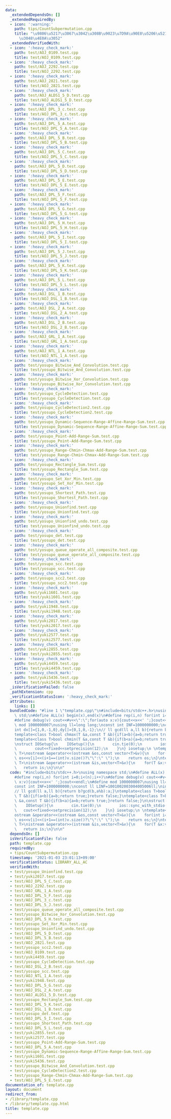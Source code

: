```yaml
---
data:
  _extendedDependsOn: []
  _extendedRequiredBy:
  - icon: ':warning:'
    path: tips/CountSubpermutation.cpp
    title: "\u9806\u5217\u3067\u3042\u308B\u9023\u7D9A\u90E8\u5206\u5217\u306E\u6570\
      \u3048\u4E0A\u3052"
  _extendedVerifiedWith:
  - icon: ':heavy_check_mark:'
    path: test/AOJ_0109.test.cpp
    title: test/AOJ_0109.test.cpp
  - icon: ':heavy_check_mark:'
    path: test/AOJ_2292.test.cpp
    title: test/AOJ_2292.test.cpp
  - icon: ':heavy_check_mark:'
    path: test/AOJ_2821.test.cpp
    title: test/AOJ_2821.test.cpp
  - icon: ':heavy_check_mark:'
    path: test/AOJ_ALDS1_5_D.test.cpp
    title: test/AOJ_ALDS1_5_D.test.cpp
  - icon: ':heavy_check_mark:'
    path: test/AOJ_DPL_3_c.test.cpp
    title: test/AOJ_DPL_3_c.test.cpp
  - icon: ':heavy_check_mark:'
    path: test/AOJ_DPL_5_A.test.cpp
    title: test/AOJ_DPL_5_A.test.cpp
  - icon: ':heavy_check_mark:'
    path: test/AOJ_DPL_5_B.test.cpp
    title: test/AOJ_DPL_5_B.test.cpp
  - icon: ':heavy_check_mark:'
    path: test/AOJ_DPL_5_C.test.cpp
    title: test/AOJ_DPL_5_C.test.cpp
  - icon: ':heavy_check_mark:'
    path: test/AOJ_DPL_5_D.test.cpp
    title: test/AOJ_DPL_5_D.test.cpp
  - icon: ':heavy_check_mark:'
    path: test/AOJ_DPL_5_E.test.cpp
    title: test/AOJ_DPL_5_E.test.cpp
  - icon: ':heavy_check_mark:'
    path: test/AOJ_DPL_5_F.test.cpp
    title: test/AOJ_DPL_5_F.test.cpp
  - icon: ':heavy_check_mark:'
    path: test/AOJ_DPL_5_G.test.cpp
    title: test/AOJ_DPL_5_G.test.cpp
  - icon: ':heavy_check_mark:'
    path: test/AOJ_DPL_5_H.test.cpp
    title: test/AOJ_DPL_5_H.test.cpp
  - icon: ':heavy_check_mark:'
    path: test/AOJ_DPL_5_I.test.cpp
    title: test/AOJ_DPL_5_I.test.cpp
  - icon: ':heavy_check_mark:'
    path: test/AOJ_DPL_5_J.test.cpp
    title: test/AOJ_DPL_5_J.test.cpp
  - icon: ':heavy_check_mark:'
    path: test/AOJ_DPL_5_K.test.cpp
    title: test/AOJ_DPL_5_K.test.cpp
  - icon: ':heavy_check_mark:'
    path: test/AOJ_DPL_5_L.test.cpp
    title: test/AOJ_DPL_5_L.test.cpp
  - icon: ':heavy_check_mark:'
    path: test/AOJ_DSL_1_B.test.cpp
    title: test/AOJ_DSL_1_B.test.cpp
  - icon: ':heavy_check_mark:'
    path: test/AOJ_DSL_2_A.test.cpp
    title: test/AOJ_DSL_2_A.test.cpp
  - icon: ':heavy_check_mark:'
    path: test/AOJ_DSL_2_B.test.cpp
    title: test/AOJ_DSL_2_B.test.cpp
  - icon: ':heavy_check_mark:'
    path: test/AOJ_GRL_1_A.test.cpp
    title: test/AOJ_GRL_1_A.test.cpp
  - icon: ':heavy_check_mark:'
    path: test/AOJ_NTL_1_A.test.cpp
    title: test/AOJ_NTL_1_A.test.cpp
  - icon: ':heavy_check_mark:'
    path: test/yosupo_Bitwise_And_Convolution.test.cpp
    title: test/yosupo_Bitwise_And_Convolution.test.cpp
  - icon: ':heavy_check_mark:'
    path: test/yosupo_Bitwise_Xor_Convolution.test.cpp
    title: test/yosupo_Bitwise_Xor_Convolution.test.cpp
  - icon: ':heavy_check_mark:'
    path: test/yosupo_CycleDetection.test.cpp
    title: test/yosupo_CycleDetection.test.cpp
  - icon: ':heavy_check_mark:'
    path: test/yosupo_CycleDetection2.test.cpp
    title: test/yosupo_CycleDetection2.test.cpp
  - icon: ':heavy_check_mark:'
    path: test/yosupo_Dynamic-Sequence-Range-Affine-Range-Sum.test.cpp
    title: test/yosupo_Dynamic-Sequence-Range-Affine-Range-Sum.test.cpp
  - icon: ':heavy_check_mark:'
    path: test/yosupo_Point-Add-Range-Sum.test.cpp
    title: test/yosupo_Point-Add-Range-Sum.test.cpp
  - icon: ':heavy_check_mark:'
    path: test/yosupo_Range-Chmin-Chmax-Add-Range-Sum.test.cpp
    title: test/yosupo_Range-Chmin-Chmax-Add-Range-Sum.test.cpp
  - icon: ':heavy_check_mark:'
    path: test/yosupo_Rectangle_Sum.test.cpp
    title: test/yosupo_Rectangle_Sum.test.cpp
  - icon: ':heavy_check_mark:'
    path: test/yosupo_Set_Xor_Min.test.cpp
    title: test/yosupo_Set_Xor_Min.test.cpp
  - icon: ':heavy_check_mark:'
    path: test/yosupo_Shortest_Path.test.cpp
    title: test/yosupo_Shortest_Path.test.cpp
  - icon: ':heavy_check_mark:'
    path: test/yosupo_Unionfind.test.cpp
    title: test/yosupo_Unionfind.test.cpp
  - icon: ':heavy_check_mark:'
    path: test/yosupo_Unionfind_undo.test.cpp
    title: test/yosupo_Unionfind_undo.test.cpp
  - icon: ':heavy_check_mark:'
    path: test/yosupo_det.test.cpp
    title: test/yosupo_det.test.cpp
  - icon: ':heavy_check_mark:'
    path: test/yosupo_queue_operate_all_composite.test.cpp
    title: test/yosupo_queue_operate_all_composite.test.cpp
  - icon: ':heavy_check_mark:'
    path: test/yosupo_scc.test.cpp
    title: test/yosupo_scc.test.cpp
  - icon: ':heavy_check_mark:'
    path: test/yosupo_scc2.test.cpp
    title: test/yosupo_scc2.test.cpp
  - icon: ':heavy_check_mark:'
    path: test/yuki1601.test.cpp
    title: test/yuki1601.test.cpp
  - icon: ':heavy_check_mark:'
    path: test/yuki1948.test.cpp
    title: test/yuki1948.test.cpp
  - icon: ':heavy_check_mark:'
    path: test/yuki2017.test.cpp
    title: test/yuki2017.test.cpp
  - icon: ':heavy_check_mark:'
    path: test/yuki2577.test.cpp
    title: test/yuki2577.test.cpp
  - icon: ':heavy_check_mark:'
    path: test/yuki2855.test.cpp
    title: test/yuki2855.test.cpp
  - icon: ':heavy_check_mark:'
    path: test/yuki4459.test.cpp
    title: test/yuki4459.test.cpp
  - icon: ':heavy_check_mark:'
    path: test/yuki5436.test.cpp
    title: test/yuki5436.test.cpp
  _isVerificationFailed: false
  _pathExtension: cpp
  _verificationStatusIcon: ':heavy_check_mark:'
  attributes:
    links: []
  bundledCode: "#line 1 \"template.cpp\"\n#include<bits/stdc++.h>\nusing namespace\
    \ std;\n#define ALL(x) begin(x),end(x)\n#define rep(i,n) for(int i=0;i<(n);i++)\n\
    #define debug(v) cout<<#v<<\":\";for(auto x:v){cout<<x<<' ';}cout<<endl;\n#define\
    \ mod 1000000007\nusing ll=long long;\nconst int INF=1000000000;\nconst ll LINF=1001002003004005006ll;\n\
    int dx[]={1,0,-1,0},dy[]={0,1,0,-1};\n// ll gcd(ll a,ll b){return b?gcd(b,a%b):a;}\n\
    template<class T>bool chmax(T &a,const T &b){if(a<b){a=b;return true;}return false;}\n\
    template<class T>bool chmin(T &a,const T &b){if(b<a){a=b;return true;}return false;}\n\
    \nstruct IOSetup{\n    IOSetup(){\n        cin.tie(0);\n        ios::sync_with_stdio(0);\n\
    \        cout<<fixed<<setprecision(12);\n    }\n} iosetup;\n \ntemplate<typename\
    \ T>\nostream &operator<<(ostream &os,const vector<T>&v){\n    for(int i=0;i<(int)v.size();i++)\
    \ os<<v[i]<<(i+1==(int)v.size()?\"\":\" \");\n    return os;\n}\ntemplate<typename\
    \ T>\nistream &operator>>(istream &is,vector<T>&v){\n    for(T &x:v)is>>x;\n \
    \   return is;\n}\n\n"
  code: "#include<bits/stdc++.h>\nusing namespace std;\n#define ALL(x) begin(x),end(x)\n\
    #define rep(i,n) for(int i=0;i<(n);i++)\n#define debug(v) cout<<#v<<\":\";for(auto\
    \ x:v){cout<<x<<' ';}cout<<endl;\n#define mod 1000000007\nusing ll=long long;\n\
    const int INF=1000000000;\nconst ll LINF=1001002003004005006ll;\nint dx[]={1,0,-1,0},dy[]={0,1,0,-1};\n\
    // ll gcd(ll a,ll b){return b?gcd(b,a%b):a;}\ntemplate<class T>bool chmax(T &a,const\
    \ T &b){if(a<b){a=b;return true;}return false;}\ntemplate<class T>bool chmin(T\
    \ &a,const T &b){if(b<a){a=b;return true;}return false;}\n\nstruct IOSetup{\n\
    \    IOSetup(){\n        cin.tie(0);\n        ios::sync_with_stdio(0);\n     \
    \   cout<<fixed<<setprecision(12);\n    }\n} iosetup;\n \ntemplate<typename T>\n\
    ostream &operator<<(ostream &os,const vector<T>&v){\n    for(int i=0;i<(int)v.size();i++)\
    \ os<<v[i]<<(i+1==(int)v.size()?\"\":\" \");\n    return os;\n}\ntemplate<typename\
    \ T>\nistream &operator>>(istream &is,vector<T>&v){\n    for(T &x:v)is>>x;\n \
    \   return is;\n}\n\n"
  dependsOn: []
  isVerificationFile: false
  path: template.cpp
  requiredBy:
  - tips/CountSubpermutation.cpp
  timestamp: '2021-01-03 23:01:13+09:00'
  verificationStatus: LIBRARY_ALL_AC
  verifiedWith:
  - test/yosupo_Unionfind.test.cpp
  - test/yuki2017.test.cpp
  - test/AOJ_DPL_5_C.test.cpp
  - test/AOJ_2292.test.cpp
  - test/AOJ_GRL_1_A.test.cpp
  - test/AOJ_DPL_5_F.test.cpp
  - test/AOJ_DPL_3_c.test.cpp
  - test/AOJ_DPL_5_J.test.cpp
  - test/yosupo_queue_operate_all_composite.test.cpp
  - test/yosupo_Bitwise_Xor_Convolution.test.cpp
  - test/AOJ_DPL_5_H.test.cpp
  - test/yosupo_Set_Xor_Min.test.cpp
  - test/yosupo_Unionfind_undo.test.cpp
  - test/AOJ_DPL_5_D.test.cpp
  - test/AOJ_DPL_5_B.test.cpp
  - test/AOJ_2821.test.cpp
  - test/yosupo_scc2.test.cpp
  - test/AOJ_0109.test.cpp
  - test/yuki4459.test.cpp
  - test/yosupo_CycleDetection.test.cpp
  - test/AOJ_DSL_2_B.test.cpp
  - test/yosupo_scc.test.cpp
  - test/AOJ_NTL_1_A.test.cpp
  - test/yuki1948.test.cpp
  - test/AOJ_DPL_5_G.test.cpp
  - test/AOJ_DSL_2_A.test.cpp
  - test/AOJ_ALDS1_5_D.test.cpp
  - test/yosupo_Rectangle_Sum.test.cpp
  - test/AOJ_DPL_5_K.test.cpp
  - test/AOJ_DSL_1_B.test.cpp
  - test/yosupo_det.test.cpp
  - test/AOJ_DPL_5_I.test.cpp
  - test/yosupo_Shortest_Path.test.cpp
  - test/AOJ_DPL_5_L.test.cpp
  - test/yuki2855.test.cpp
  - test/yuki2577.test.cpp
  - test/yosupo_Point-Add-Range-Sum.test.cpp
  - test/AOJ_DPL_5_A.test.cpp
  - test/yosupo_Dynamic-Sequence-Range-Affine-Range-Sum.test.cpp
  - test/yuki1601.test.cpp
  - test/yuki5436.test.cpp
  - test/yosupo_Bitwise_And_Convolution.test.cpp
  - test/yosupo_CycleDetection2.test.cpp
  - test/yosupo_Range-Chmin-Chmax-Add-Range-Sum.test.cpp
  - test/AOJ_DPL_5_E.test.cpp
documentation_of: template.cpp
layout: document
redirect_from:
- /library/template.cpp
- /library/template.cpp.html
title: template.cpp
---
```


